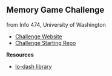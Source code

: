 ## Memory Game Challenge 
from Info 474, University of Washington

* [Challenge Website](http://courses.washington.edu/info343/morris/assignments/toolbox.shtml)
* [Challenge Starting Repo](https://github.com/drstearns/toolbox-challenge)

**Resources**
* [lo-dash library](https://lodash.com)